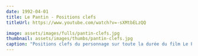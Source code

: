 ```yaml
---
date: 1992-04-01
title: Le Pantin - Positions clefs
titleUrl: https://www.youtube.com/watch?v=-sXMtbELzQQ

image: assets/images/fulls/pantin-clefs.jpg
thumbnail: assets/images/thumbs/pantin-clefs.jpg
caption: "Positions clefs du personnage sur toute la durée du film Le Pantin."
---
```

